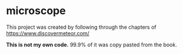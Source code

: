 # microscope

This project was created by following through the chapters of https://www.discovermeteor.com/



**This is not my own code.** 99.9% of it was copy pasted from the book.
